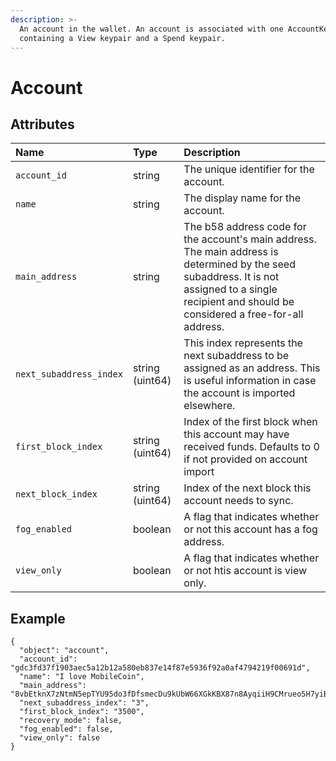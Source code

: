 ```yaml
---
description: >-
  An account in the wallet. An account is associated with one AccountKey,
  containing a View keypair and a Spend keypair.
---
```


# Account

## Attributes

| Name | Type | Description |
| :--- | :--- | :--- |
| `account_id` | string | The unique identifier for the account. |
| `name` | string | The display name for the account. |
| `main_address` | string | The b58 address code for the account's main address. The main address is determined by the seed subaddress. It is not assigned to a single recipient and should be considered a free-for-all address. |
| `next_subaddress_index` | string \(uint64\) | This index represents the next subaddress to be assigned as an address. This is useful information in case the account is imported elsewhere. |
| `first_block_index` | string \(uint64\) | Index of the first block when this account may have received funds. Defaults to 0 if not provided on account import |
| `next_block_index` | string \(uint64\) | Index of the next block this account needs to sync. |
| `fog_enabled` | boolean | A flag that indicates whether or not this account has a fog address. |
| `view_only` | boolean | A flag that indicates whether or not htis account is view only. |

## Example

```text
{
  "object": "account",
  "account_id": "gdc3fd37f1903aec5a12b12a580eb837e14f87e5936f92a0af4794219f00691d",
  "name": "I love MobileCoin",
  "main_address": "8vbEtknX7zNtmN5epTYU95do3fDfsmecDu9kUbW66XGkKBX87n8AyqiiH9CMrueo5H7yiBEPXPoQHhEBLFHZJLcB2g7DZJ3tUZ9ArVgBu3a",
  "next_subaddress_index": "3",
  "first_block_index": "3500",
  "recovery_mode": false,
  "fog_enabled": false,
  "view_only": false
}
```
